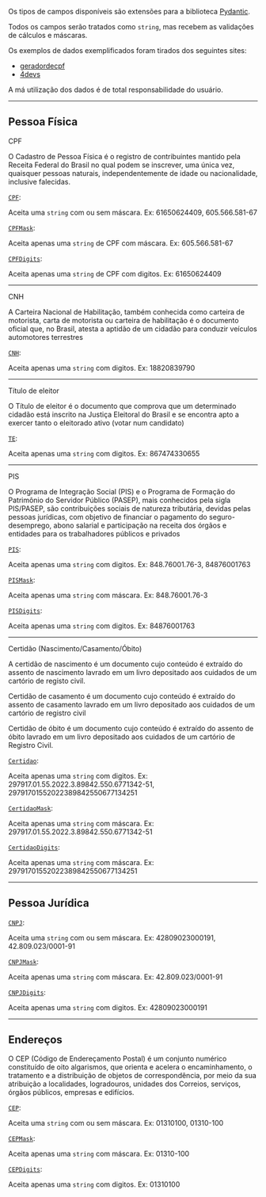 Os tipos de campos disponíveis são extensões para a biblioteca [Pydantic](https://docs.pydantic.dev/).


Todos os campos serão tratados como `string`, mas recebem as validações de cálculos e máscaras.

Os exemplos de dados exemplificados foram tirados dos seguintes sites:


- [geradordecpf](https://www.geradordecpf.org/)
- [4devs](https://www.4devs.com.br/gerador_de_cnpj)

A má utilização dos dados é de total responsabilidade do usuário.

---
## Pessoa Física

CPF

O Cadastro de Pessoa Física é o registro de contribuintes mantido pela Receita Federal do Brasil no qual podem se inscrever, uma única vez, quaisquer pessoas naturais, independentemente de idade ou nacionalidade, inclusive falecidas.

[`CPF`](../field_types/#cpf):

Aceita uma `string` com ou sem máscara. Ex: 61650624409, 605.566.581-67

[`CPFMask`](../field_types/#cpfmask):

Aceita apenas uma `string` de CPF com máscara. Ex: 605.566.581-67

[`CPFDigits`](../field_types/#cpfdigits):

Aceita apenas uma `string` de CPF com digitos. Ex: 61650624409

---

CNH

A Carteira Nacional de Habilitação, também conhecida como carteira de motorista, carta de motorista ou carteira de habilitação é o documento oficial que, no Brasil, atesta a aptidão de um cidadão para conduzir veículos automotores terrestres

[`CNH`](../field_types/#cnh):

Aceita apenas uma `string` com digitos. Ex: 18820839790

---

Título de eleitor

O Título de eleitor é o documento que comprova que um determinado cidadão está inscrito na Justiça Eleitoral do Brasil e se encontra apto a exercer tanto o eleitorado ativo (votar num candidato)

[`TE`](../field_types/#te):

Aceita apenas uma `string` com digitos. Ex: 867474330655

---

PIS

O Programa de Integração Social (PIS) e o Programa de Formação do Patrimônio do Servidor Público (PASEP), mais conhecidos pela sigla PIS/PASEP, são contribuições sociais de natureza tributária, devidas pelas pessoas jurídicas, com objetivo de financiar o pagamento do seguro-desemprego, abono salarial e participação na receita dos órgãos e entidades para os trabalhadores públicos e privados

[`PIS`](../field_types/#pis):

Aceita apenas uma `string` com digitos. Ex: 848.76001.76-3, 84876001763

[`PISMask`](../field_types/#pismask):

Aceita apenas uma `string` com máscara. Ex: 848.76001.76-3

[`PISDigits`](../field_types/#pisdigits):

Aceita apenas uma `string` com digitos. Ex: 84876001763

---

Certidão (Nascimento/Casamento/Óbito)

A certidão de nascimento é um documento cujo conteúdo é extraído do assento de nascimento lavrado em um livro depositado aos cuidados de um cartório de registo civil.

Certidão de casamento é um documento cujo conteúdo é extraído do assento de casamento lavrado em um livro depositado aos cuidados de um cartório de registro civil

Certidão de óbito é um documento cujo conteúdo é extraído do assento de óbito lavrado em um livro depositado aos cuidados de um cartório de Registro Civil.

[`Certidao`](../field_types/#certidao):

Aceita apenas uma `string` com digitos. Ex: 297917.01.55.2022.3.89842.550.6771342-51, 29791701552022389842550677134251

[`CertidaoMask`](../field_types/#certidaomask):

Aceita apenas uma `string` com máscara. Ex: 297917.01.55.2022.3.89842.550.6771342-51

[`CertidaoDigits`](../field_types/#certidaodigits):

Aceita apenas uma `string` com máscara. Ex: 29791701552022389842550677134251

---

## Pessoa Jurídica

[`CNPJ`](../field_types/#cnpj):

Aceita uma `string` com ou sem máscara. Ex: 42809023000191, 42.809.023/0001-91


[`CNPJMask`](../field_types/#cnpjmask):

Aceita apenas uma `string` com máscara. Ex: 42.809.023/0001-91


[`CNPJDigits`](../field_types/#cnpjdigits):

Aceita apenas uma `string` com digitos. Ex: 42809023000191

---

## Endereços

O CEP (Código de Endereçamento Postal) é um conjunto numérico constituído de oito algarismos, que orienta e acelera o encaminhamento, o tratamento e a distribuição de objetos de correspondência, por meio da sua atribuição a localidades, logradouros, unidades dos Correios, serviços, órgãos públicos, empresas e edifícios.

[`CEP`](../field_types/#cep):

Aceita uma `string` com ou sem máscara. Ex: 01310100, 01310-100


[`CEPMask`](../field_types/#cepmask):

Aceita apenas uma `string` com máscara. Ex: 01310-100


[`CEPDigits`](../field_types/#cepdigits):

Aceita apenas uma `string` com digitos. Ex: 01310100

